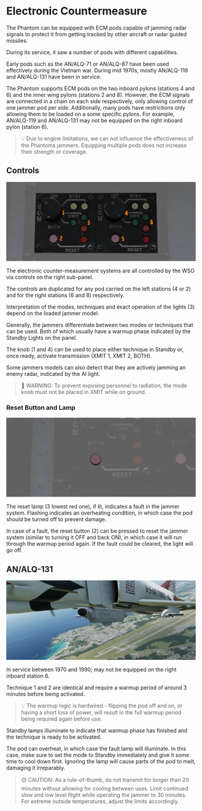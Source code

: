 # Electronic Countermeasure

The Phantom can be equipped with ECM pods capable of jamming radar signals to
protect it from getting tracked by other aircraft or radar guided missiles.

During its service, it saw a number of pods with different capabilities.

Early pods such as the AN/ALQ-71 or AN/ALQ-87 have been used effectively during
the Vietnam war. During mid 1970s, mostly AN/ALQ-119 and AN/ALQ-131 have been in
service.

The Phantom supports ECM pods on the two inboard pylons (stations 4 and 6) and
the inner wing pylons (stations 2 and 8). However, the ECM signals are connected
in a chain on each side respectively, only allowing control of one jammer pod
per side. Additionally, many pods have restrictions only allowing them to be
loaded on a some specific pylons. For example, AN/ALQ-119 and AN/ALQ-131 may not
be equipped on the right inboard pylon (station 6).

> 💡 Due to engine limitations, we can not influence the effectiveness
> of the Phantoms jammers.
> Equipping multiple pods does not increase their strength or coverage.

## Controls

![ecm](../../img/wso_ecm_control_panel.jpg)

The electronic counter-measurement systems are all controlled by
the WSO via controls on the right sub-panel.

The controls are duplicated for any pod carried on the left stations (<num>4</num> or <num>2</num>)
and for the right stations (<num>6</num> and <num>8</num>) respectively.

Interpretation of the modes, techniques and exact operation of the lights (<num>3</num>)
depend on the loaded jammer model.

Generally, the jammers differentiate between two modes or techniques that can be used.
Both of which usually have a warmup phase indicated by the Standby Lights on the panel.

The knob (<num>1</num> and <num>4</num>) can be used to place either technique in Standby or, once ready,
activate transmission (XMIT 1, XMIT 2, BOTH).

Some jammers models can also detect that they are actively jamming an enemy radar,
indicated by the AI light.

> 🔴 WARNING: To prevent exposing personnel to radiation, the mode knob must not
> be placed in XMIT while on ground.

### Reset Button and Lamp

![ecm](../../img/wso_ecm_reset_button.jpg)

The reset lamp (<num>3</num> lowest red one), if lit, indicates a fault in the jammer system.
Flashing indicates an overheating condition, in which case the pod
should be turned off to prevent damage.

In case of a fault, the reset button (<num>2</num>) can be pressed to reset the
jammer system (similar to turning it OFF and back ON), in which case it will
run through the warmup period again. If the fault could be cleared, the light will go off.

## AN/ALQ-131

![AN/ALQ-131](../../img/f4_ext_ecm_pod.jpg)

In service between 1970 and 1990; may not be equipped on the right inboard station 6.

Technique 1 and 2 are identical and require a warmup period of around 3 minutes
before being activated.

> 💡 The warmup logic is hardwired - flipping the pod off and on, or having a
> short loss of power, will result in the full warmup period being required again before use.

Standby lamps illuminate to indicate that warmup phase has finished and the
technique is ready to be activated.

The pod can overheat, in which case the fault lamp will illuminate.
In this case, make sure to set the mode to Standby immediately and give it some time to
cool down first. Ignoring the lamp will cause parts of the pod to melt, damaging
it irreparably.

> 🟡 CAUTION: As a rule-of-thumb, do not transmit
> for longer than 20 minutes without allowing for cooling between uses.
> Limit continued slow and low level flight while operating the jammer to 30 minutes.
> For extreme outside temperatures, adjust the limits accordingly.
